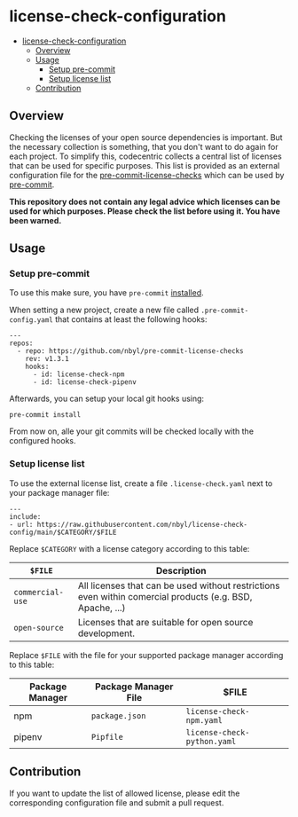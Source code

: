 # license-check-configuration

<!--TOC-->

- [license-check-configuration](#license-check-configuration)
  - [Overview](#overview)
  - [Usage](#usage)
    - [Setup pre-commit](#setup-pre-commit)
    - [Setup license list](#setup-license-list)
  - [Contribution](#contribution)

<!--TOC-->

## Overview

Checking the licenses of your open source dependencies is important. But the necessary collection is something, that you don't want to do again for each project. To simplify this, codecentric collects a central list of licenses that can be used for specific purposes. This list is provided as an external configuration file for the [pre-commit-license-checks](https://github.com/nbyl/pre-commit-license-checks) which can be used by [pre-commit](https://pre-commit.com/).

**This repository does not contain any legal advice which licenses can be used for which purposes. Please check the list before using it. You have been warned.**

## Usage

### Setup pre-commit

To use this make sure, you have `pre-commit` [installed](https://pre-commit.com/#install).

When setting a new project, create a new file called `.pre-commit-config.yaml` that contains at least the following hooks:

```
---
repos:
  - repo: https://github.com/nbyl/pre-commit-license-checks
    rev: v1.3.1
    hooks:
      - id: license-check-npm
      - id: license-check-pipenv
```

Afterwards, you can setup your local git hooks using:

```
pre-commit install
```

From now on, alle your git commits will be checked locally with the configured hooks.

### Setup license list

To use the external license list, create a file `.license-check.yaml` next to your package manager file:

```
---
include:
- url: https://raw.githubusercontent.com/nbyl/license-check-config/main/$CATEGORY/$FILE

```

Replace `$CATEGORY` with a license category according to this table:

| `$FILE`          | Description                                                                                               |
|------------------|-----------------------------------------------------------------------------------------------------------|
| `commercial-use` | All licenses that can be used without restrictions even within comercial products (e.g. BSD, Apache, ...) |
| `open-source`    | Licenses that are suitable for open source development.                                                   |


Replace `$FILE` with the file for your supported package manager according to this table:

| Package Manager | Package Manager File | $FILE                       |
|-----------------|----------------------|-----------------------------|
| npm             | `package.json`       | `license-check-npm.yaml`    |
| pipenv          | `Pipfile`            | `license-check-python.yaml` |

## Contribution

If you want to update the list of allowed license, please edit the corresponding configuration file and submit a pull request.

